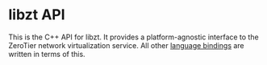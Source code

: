 libzt API
======

This is the C++ API for libzt. It provides a platform-agnostic interface to the ZeroTier network virtualization service. All other [language bindings](../examples) are written in terms of this.
